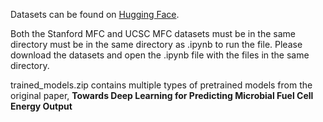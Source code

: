 Datasets can be found on [Hugging Face](https://huggingface.co/datasets/adunlop621/Soil_MFC/tree/main).

Both the Stanford MFC and UCSC MFC datasets must be in the same directory must be in the same directory as .ipynb to run the file. Please download the datasets and open the .ipynb file with the files in the same directory. 

trained_models.zip contains multiple types of pretrained models from the original paper, **Towards Deep Learning for Predicting Microbial Fuel Cell Energy Output**

